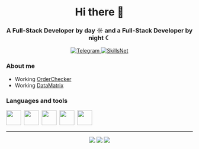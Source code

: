 <div align="center">
  <h1> Hi there 👋</h1>
  <h3>A Full-Stack Developer by day ☼ and a Full-Stack Developer by night ☾</h3>
</div>
<div align="center">
  <a href="https://t.me/artem_tesnor">
    <img src="https://img.shields.io/badge/Telegram-blue?style=for-the-badge&logo=telegram&logoColor=white" alt="Telegram"/>
  </a>
  <a href="telegram-url">
    <img src="https://tesnorfide.site/skillsnet.svg" alt="SkillsNet"/>
  </a>
</div>

### About me
- Working [OrderChecker](https://github.com/TesnorFide/orderchecker)
- Working [DataMatrix](https://github.com/TesnorFide/datamatrix)

### Languages and tools
<img src="https://cdn.jsdelivr.net/gh/devicons/devicon@latest/icons/html5/html5-original.svg" width="40" height="40"/>&nbsp;
<img src="https://cdn.jsdelivr.net/gh/devicons/devicon@latest/icons/javascript/javascript-original.svg" width="40" height="40"/>&nbsp;
<img src="https://cdn.jsdelivr.net/gh/devicons/devicon@latest/icons/php/php-original.svg" width="40" height="40"/>&nbsp;
<img src="https://cdn.jsdelivr.net/gh/devicons/devicon@latest/icons/postgresql/postgresql-original-wordmark.svg" width="40" height="40"/>&nbsp;
<img src="https://cdn.jsdelivr.net/gh/devicons/devicon@latest/icons/vuejs/vuejs-original.svg" width="40" height="40"/>&nbsp;    

---

<div align="center">
    <img src="https://github-profile-summary-cards.vercel.app/api/cards/profile-details?username=tesnorfide&theme=apprentice"/>
    <img src="https://github-profile-summary-cards.vercel.app/api/cards/repos-per-language?username=tesnorfide&theme=apprentice"/>
    <img src="https://github-profile-summary-cards.vercel.app/api/cards/productive-time?username=tesnorfide&theme=apprentice&utcOffset=8"/>
</div>
